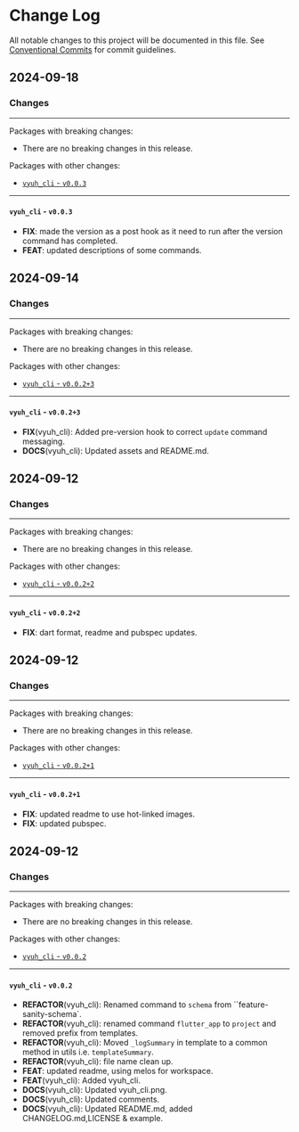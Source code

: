 # Change Log

All notable changes to this project will be documented in this file.
See [Conventional Commits](https://conventionalcommits.org) for commit guidelines.

## 2024-09-18

### Changes

---

Packages with breaking changes:

 - There are no breaking changes in this release.

Packages with other changes:

 - [`vyuh_cli` - `v0.0.3`](#vyuh_cli---v003)

---

#### `vyuh_cli` - `v0.0.3`

 - **FIX**: made the version as a post hook as it need to run after the version command has completed.
 - **FEAT**: updated descriptions of some commands.


## 2024-09-14

### Changes

---

Packages with breaking changes:

 - There are no breaking changes in this release.

Packages with other changes:

 - [`vyuh_cli` - `v0.0.2+3`](#vyuh_cli---v0023)

---

#### `vyuh_cli` - `v0.0.2+3`

 - **FIX**(vyuh_cli): Added pre-version hook to correct `update` command messaging.
 - **DOCS**(vyuh_cli): Updated assets and README.md.


## 2024-09-12

### Changes

---

Packages with breaking changes:

 - There are no breaking changes in this release.

Packages with other changes:

 - [`vyuh_cli` - `v0.0.2+2`](#vyuh_cli---v0022)

---

#### `vyuh_cli` - `v0.0.2+2`

 - **FIX**: dart format, readme and pubspec updates.


## 2024-09-12

### Changes

---

Packages with breaking changes:

 - There are no breaking changes in this release.

Packages with other changes:

 - [`vyuh_cli` - `v0.0.2+1`](#vyuh_cli---v0021)

---

#### `vyuh_cli` - `v0.0.2+1`

 - **FIX**: updated readme to use hot-linked images.
 - **FIX**: updated pubspec.


## 2024-09-12

### Changes

---

Packages with breaking changes:

 - There are no breaking changes in this release.

Packages with other changes:

 - [`vyuh_cli` - `v0.0.2`](#vyuh_cli---v002)

---

#### `vyuh_cli` - `v0.0.2`

 - **REFACTOR**(vyuh_cli): Renamed command to `schema` from ``feature-sanity-schema`.
 - **REFACTOR**(vyuh_cli): renamed command `flutter_app` to `project` and removed prefix from templates.
 - **REFACTOR**(vyuh_cli): Moved `_logSummary` in template to a common method in utils i.e. `templateSummary`.
 - **REFACTOR**(vyuh_cli): file name clean up.
 - **FEAT**: updated readme, using melos for workspace.
 - **FEAT**(vyuh_cli): Added vyuh_cli.
 - **DOCS**(vyuh_cli): Updated vyuh_cli.png.
 - **DOCS**(vyuh_cli): Updated comments.
 - **DOCS**(vyuh_cli): Updated README.md, added CHANGELOG.md,LICENSE & example.

